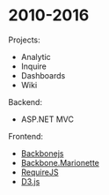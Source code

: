 # 2010-2016

Projects:

* Analytic
* Inquire
* Dashboards
* Wiki

Backend:

* ASP.NET MVC

Frontend:

* [Backbonejs](https://backbonejs.org/)
* [Backbone.Marionette](https://marionettejs.com/)
* [RequireJS](https://requirejs.org/)
* [D3.js](https://d3js.org/)

